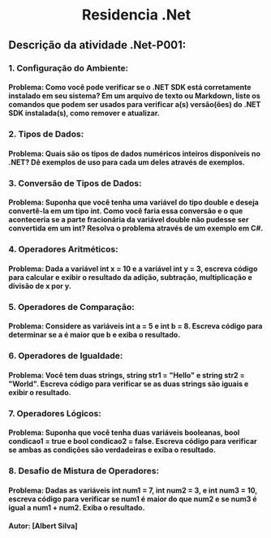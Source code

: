 <h1 align="center">Residencia .Net</h1>

## Descrição da atividade .Net-P001:

### 1. Configuração do Ambiente:
#### Problema: Como você pode verificar se o .NET SDK está corretamente instalado em seu sistema? Em um arquivo de texto ou Markdown, liste os comandos que podem ser usados para verificar a(s) versão(ões) do .NET SDK instalada(s), como remover e atualizar.

### 2. Tipos de Dados:
#### Problema: Quais são os tipos de dados numéricos inteiros disponíveis no .NET? Dê exemplos de uso para cada um deles através de exemplos.

### 3. Conversão de Tipos de Dados:
#### Problema: Suponha que você tenha uma variável do tipo double e deseja convertê-la em um tipo int. Como você faria essa conversão e o que aconteceria se a parte fracionária da variável double não pudesse ser convertida em um int? Resolva o problema através de um exemplo em C#.

### 4. Operadores Aritméticos:
#### Problema: Dada a variável int x = 10 e a variável int y = 3, escreva código para calcular e exibir o resultado da adição, subtração, multiplicação e divisão de x por y.

### 5. Operadores de Comparação:
#### Problema: Considere as variáveis int a = 5 e int b = 8. Escreva código para determinar se a é maior que b e exiba o resultado.

### 6. Operadores de Igualdade:
#### Problema: Você tem duas strings, string str1 = "Hello" e string str2 = "World". Escreva código para verificar se as duas strings são iguais e exibir o resultado.

### 7. Operadores Lógicos:
#### Problema: Suponha que você tenha duas variáveis booleanas, bool condicao1 = true e bool condicao2 = false. Escreva código para verificar se ambas as condições são verdadeiras e exiba o resultado.

### 8. Desafio de Mistura de Operadores:
#### Problema: Dadas as variáveis int num1 = 7, int num2 = 3, e int num3 = 10, escreva código para verificar se num1 é maior do que num2 e se num3 é igual a num1 + num2. Exiba o resultado.

#### Autor: [Albert Silva]
